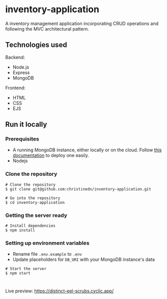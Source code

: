 
# inventory-application
A inventory management application incorporating CRUD operations and following the MVC architectural pattern.
   

## Technologies used
Backend:
- Node.js
- Express
- MongoDB

Frontend:
- HTML
- CSS
- EJS


## Run it locally
### Prerequisites
- A running MongoDB instance, either locally or on the cloud. Follow [this documentation](https://www.mongodb.com/docs/atlas/getting-started/) to deploy one easily.
- Nodejs
### Clone the repository
```
# Clone the repository
$ git clone git@github.com:christinedn/inventory-application.git

# Go into the repository
$ cd inventory-application
```

### Getting the server ready
```
# Install dependencies
$ npm install
```

### Setting up environment variables
- Rename file `.env.example` to `.env`
- Update placeholders for `DB_URI` with your MongoDB instance's data

```
# Start the server
$ npm start
```


#
Live preview: https://distinct-eel-scrubs.cyclic.app/